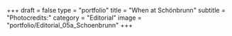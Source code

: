 +++
draft = false
type = "portfolio"
title = "When at Schönbrunn"
subtitle = "Photocredits:"
category = "Editorial"
image = "portfolio/Editorial_05a_Schoenbrunn"
+++